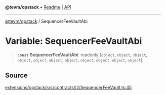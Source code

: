 **@tevm/opstack** • [Readme](../README.md) \| [API](../globals.md)

***

[@tevm/opstack](../README.md) / SequencerFeeVaultAbi

# Variable: SequencerFeeVaultAbi

> **`const`** **SequencerFeeVaultAbi**: readonly [`object`, `object`, `object`, `object`, `object`, `object`, `object`, `object`, `object`, `object`, `object`]

## Source

[extensions/opstack/src/contracts/l2/SequencerFeeVault.ts:45](https://github.com/evmts/tevm-monorepo/blob/main/extensions/opstack/src/contracts/l2/SequencerFeeVault.ts#L45)
